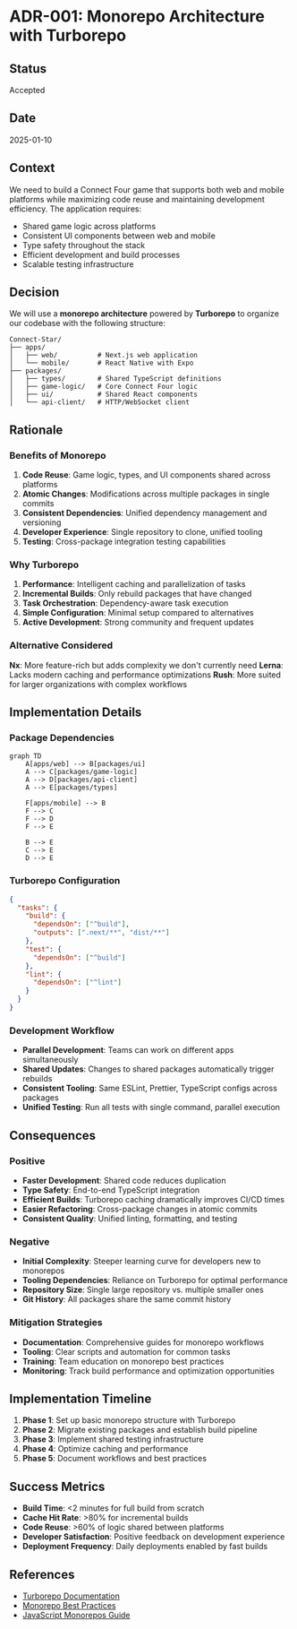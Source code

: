 # ADR-001: Monorepo Architecture with Turborepo

## Status
Accepted

## Date
2025-01-10

## Context

We need to build a Connect Four game that supports both web and mobile platforms while maximizing code reuse and maintaining development efficiency. The application requires:

- Shared game logic across platforms
- Consistent UI components between web and mobile
- Type safety throughout the stack
- Efficient development and build processes
- Scalable testing infrastructure

## Decision

We will use a **monorepo architecture** powered by **Turborepo** to organize our codebase with the following structure:

```
Connect-Star/
├── apps/
│   ├── web/          # Next.js web application
│   └── mobile/       # React Native with Expo
├── packages/
│   ├── types/        # Shared TypeScript definitions
│   ├── game-logic/   # Core Connect Four logic
│   ├── ui/           # Shared React components
│   └── api-client/   # HTTP/WebSocket client
```

## Rationale

### Benefits of Monorepo

1. **Code Reuse**: Game logic, types, and UI components shared across platforms
2. **Atomic Changes**: Modifications across multiple packages in single commits
3. **Consistent Dependencies**: Unified dependency management and versioning
4. **Developer Experience**: Single repository to clone, unified tooling
5. **Testing**: Cross-package integration testing capabilities

### Why Turborepo

1. **Performance**: Intelligent caching and parallelization of tasks
2. **Incremental Builds**: Only rebuild packages that have changed
3. **Task Orchestration**: Dependency-aware task execution
4. **Simple Configuration**: Minimal setup compared to alternatives
5. **Active Development**: Strong community and frequent updates

### Alternative Considered

**Nx**: More feature-rich but adds complexity we don't currently need
**Lerna**: Lacks modern caching and performance optimizations
**Rush**: More suited for larger organizations with complex workflows

## Implementation Details

### Package Dependencies

```mermaid
graph TD
    A[apps/web] --> B[packages/ui]
    A --> C[packages/game-logic]
    A --> D[packages/api-client]
    A --> E[packages/types]
    
    F[apps/mobile] --> B
    F --> C
    F --> D
    F --> E
    
    B --> E
    C --> E
    D --> E
```

### Turborepo Configuration

```json
{
  "tasks": {
    "build": {
      "dependsOn": ["^build"],
      "outputs": [".next/**", "dist/**"]
    },
    "test": {
      "dependsOn": ["^build"]
    },
    "lint": {
      "dependsOn": ["^lint"]
    }
  }
}
```

### Development Workflow

- **Parallel Development**: Teams can work on different apps simultaneously
- **Shared Updates**: Changes to shared packages automatically trigger rebuilds
- **Consistent Tooling**: Same ESLint, Prettier, TypeScript configs across packages
- **Unified Testing**: Run all tests with single command, parallel execution

## Consequences

### Positive

- **Faster Development**: Shared code reduces duplication
- **Type Safety**: End-to-end TypeScript integration
- **Efficient Builds**: Turborepo caching dramatically improves CI/CD times
- **Easier Refactoring**: Cross-package changes in atomic commits
- **Consistent Quality**: Unified linting, formatting, and testing

### Negative

- **Initial Complexity**: Steeper learning curve for developers new to monorepos
- **Tooling Dependencies**: Reliance on Turborepo for optimal performance
- **Repository Size**: Single large repository vs. multiple smaller ones
- **Git History**: All packages share the same commit history

### Mitigation Strategies

- **Documentation**: Comprehensive guides for monorepo workflows
- **Tooling**: Clear scripts and automation for common tasks
- **Training**: Team education on monorepo best practices
- **Monitoring**: Track build performance and optimization opportunities

## Implementation Timeline

1. **Phase 1**: Set up basic monorepo structure with Turborepo
2. **Phase 2**: Migrate existing packages and establish build pipeline
3. **Phase 3**: Implement shared testing infrastructure
4. **Phase 4**: Optimize caching and performance
5. **Phase 5**: Document workflows and best practices

## Success Metrics

- **Build Time**: <2 minutes for full build from scratch
- **Cache Hit Rate**: >80% for incremental builds
- **Code Reuse**: >60% of logic shared between platforms
- **Developer Satisfaction**: Positive feedback on development experience
- **Deployment Frequency**: Daily deployments enabled by fast builds

## References

- [Turborepo Documentation](https://turbo.build/)
- [Monorepo Best Practices](https://monorepo.tools/)
- [JavaScript Monorepos Guide](https://www.toptal.com/front-end/guide-to-monorepos)